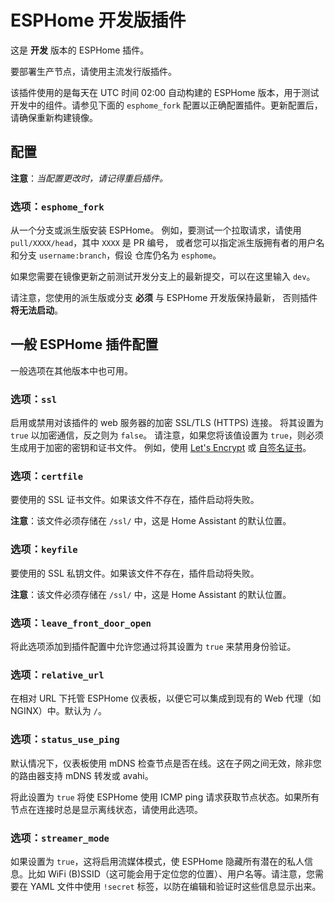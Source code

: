 # ESPHome 开发版插件

这是 **开发** 版本的 ESPHome 插件。

要部署生产节点，请使用主流发行版插件。

该插件使用的是每天在 UTC 时间 02:00 自动构建的 ESPHome 版本，用于测试开发中的组件。请参见下面的 `esphome_fork` 配置以正确配置插件。更新配置后，请确保重新构建镜像。

## 配置

**注意**：_当配置更改时，请记得重启插件。_

### 选项：`esphome_fork`

从一个分支或派生版安装 ESPHome。
例如，要测试一个拉取请求，请使用 `pull/XXXX/head`，其中 `XXXX` 是 PR 编号，
或者您可以指定派生版拥有者的用户名和分支 `username:branch`，假设
仓库仍名为 `esphome`。

如果您需要在镜像更新之前测试开发分支上的最新提交，可以在这里输入 `dev`。

请注意，您使用的派生版或分支 **必须** 与 ESPHome 开发版保持最新，
否则插件 **将无法启动**。

## 一般 ESPHome 插件配置

一般选项在其他版本中也可用。

### 选项：`ssl`

启用或禁用对该插件的 web 服务器的加密 SSL/TLS (HTTPS) 连接。
将其设置为 `true` 以加密通信，反之则为 `false`。
请注意，如果您将该值设置为 `true`，则必须生成用于加密的密钥和证书文件。
例如，使用 [Let's Encrypt](https://www.home-assistant.io/addons/lets_encrypt/) 或
[自签名证书](https://www.home-assistant.io/docs/ecosystem/certificates/tls_self_signed_certificate/)。

### 选项：`certfile`

要使用的 SSL 证书文件。如果该文件不存在，插件启动将失败。

**注意**：该文件必须存储在 `/ssl/` 中，这是 Home Assistant 的默认位置。

### 选项：`keyfile`

要使用的 SSL 私钥文件。如果该文件不存在，插件启动将失败。

**注意**：该文件必须存储在 `/ssl/` 中，这是 Home Assistant 的默认位置。

### 选项：`leave_front_door_open`

将此选项添加到插件配置中允许您通过将其设置为 `true` 来禁用身份验证。

### 选项：`relative_url`

在相对 URL 下托管 ESPHome 仪表板，以便它可以集成到现有的 Web 代理（如 NGINX）中。默认为 `/`。

### 选项：`status_use_ping`

默认情况下，仪表板使用 mDNS 检查节点是否在线。这在子网之间无效，除非您的路由器支持 mDNS 转发或 avahi。

将此设置为 `true` 将使 ESPHome 使用 ICMP ping 请求获取节点状态。如果所有节点在连接时总是显示离线状态，请使用此选项。

### 选项：`streamer_mode`

如果设置为 `true`，这将启用流媒体模式，使 ESPHome 隐藏所有潜在的私人信息。比如 WiFi (B)SSID（这可能会用于定位您的位置）、用户名等。请注意，您需要在 YAML 文件中使用 `!secret` 标签，以防在编辑和验证时这些信息显示出来。